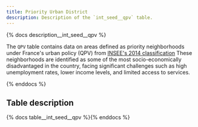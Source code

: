 ```yaml
---
title: Priority Urban District
description: Description of the `int_seed__qpv` table.
---
```


{% docs description__int_seed__qpv %}

The `QPV` table contains data on areas defined as priority neighborhoods under France's urban policy (QPV) from [INSEE's 2014 classification](https://www.data.gouv.fr/en/datasets/quartiers-prioritaires-de-la-politique-de-la-ville-qpv/)
These neighborhoods are identified as some of the most socio-economically disadvantaged in the country, facing significant challenges such as high unemployment rates, lower income levels, and limited access to services.

{% enddocs %}

## Table description

{% docs table__int_seed__qpv %}{% enddocs %}
